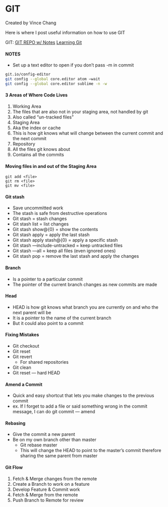 # GIT

Created by Vince Chang </br>

Here is where I post useful information on how to use GIT

GIT:
[GIT REPO w/ Notes](https://github.com/nnja/advanced-git)
[Learning Git](ohshitgit.com)

#### NOTES

- Set up a text editor to open if you don’t pass -m in commit

```bash
git.io/config-editor
git config --global core.editor atom —wait
git config --global core.editor sublime -n -w
```

#### 3 Areas of Where Code Lives

1. Working Area
2. The files that are also not in your staging area, not handled by git
3. Also called “un-tracked files”
4. Staging Area
5. Aka the index or cache
6. This is how git knows what will change between the current commit and the next commit
7. Repository
8. All the files git knows about
9. Contains all the commits

#### Moving files in and out of the Staging Area

```
git add <file>
git rm <file>
git mv <file>
```

#### Git stash

- Save uncommitted work
- The stash is safe from destructive operations
- Git stash = stash changes
- Git stash list = list changes
- Git stash show@{0} = show the contents
- Git stash apply = apply the last stash
- Git stash apply stash@{0} = apply a specific stash
- Git stash —include-untracked = keep untracked files
- Git stash —all = keep all files (even ignored ones)
- Git stash pop = remove the last stash and apply the changes

#### Branch

- Is a pointer to a particular commit
- The pointer of the current branch changes as new commits are made

#### Head

- HEAD is how git knows what branch you are currently on and who the next parent
  will be
- It is a pointer to the name of the current branch
- But it could also point to a commit

#### Fixing Mistakes

- Git checkout
- Git reset
- Git revert
  - For shared repositories
- Git clean
- Git reset — hard HEAD

#### Amend a Commit

- Quick and easy shortcut that lets you make changes to the previous commit
- ex. If I forget to add a file or said something wrong in the commit message,
  I can do git commit — amend

#### Rebasing

- Give the commit a new parent
- Be on my own branch other than master
  - Git rebase master
  - This will change the HEAD to point to the master’s commit therefore sharing
    the same parent from master

#### Git Flow

1. Fetch & Merge changes from the remote
2. Create a Branch to work on a feature
3. Develop Feature & Commit work
4. Fetch & Merge from the remote
5. Push Branch to Remote for review

